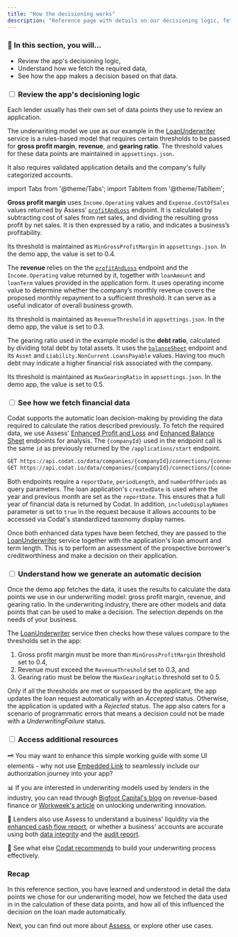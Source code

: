 ```yaml
---
title: "How the decisioning works"
description: "Reference page with details on our decisioning logic, fetching data, and coming to a decision"
---
```


### 🚀 In this section, you will...

* Review the app's decisioning logic,
* Understand how we fetch the required data, 
* See how the app makes a decision based on that data. 

### <input type="checkbox" unchecked/> Review the app's decisioning logic

Each lender usually has their own set of data points they use to review an application. 

The underwriting model we use as our example in the [LoanUnderwriter](https://dev.azure.com/codat/Codat%20Spikes/_git/DemosUnderwriting?path=/Codat.Demos.Underwriting.Api/Services/LoanUnderwriter.cs&version=GBmain) service is a rules-based model that requires certain thresholds to be passed for **gross profit margin**, **revenue**, and **gearing ratio**. The threshold values for these data points are maintained in `appsettings.json`.

It also requires validated application details and the company's fully categorized accounts.

import Tabs from '@theme/Tabs';
import TabItem from '@theme/TabItem';

<Tabs>
<TabItem value="gpm" label="Gross profit margin">

**Gross profit margin** uses `Income.Operating` values and `Expense.CostOfSales` values returned by Assess' [`profitAndLoss`](https://docs.codat.io/assess-api#/operations/get-enhanced-profit-and-loss) endpoint. It is calculated by subtracting cost of sales from net sales, and dividing the resulting gross profit by net sales. It is then expressed by a ratio, and indicates a business’s profitability. 
 
Its threshold is maintained as `MinGrossProfitMargin` in `appsettings.json`. In the demo app, the value is set to 0.4.

</TabItem>

<TabItem value="rev" label="Revenue">

The **revenue**  relies on the the [`profitAndLoss`](https://docs.codat.io/assess-api#/operations/get-enhanced-profit-and-loss) endpoint and the `Income.Operating` value returned by it, together with `loanAmount` and `loanTerm` values provided in the application form. It uses operating income value to determine whether the company’s monthly revenue covers the proposed monthly repayment to a sufficient threshold. It can serve as a useful indicator of overall business growth.

Its threshold is maintained as `RevenueThreshold` in `appsettings.json`. In the demo app, the value is set to 0.3.

</TabItem>

<TabItem value="grat" label="Gearing ratio">

The gearing ratio used in the example model is the **debt ratio**, calculated by dividing total debt by total assets. It uses the [`balanceSheet`](https://docs.codat.io/assess-api#/operations/get-enhanced-balance-sheet) endpoint and its `Asset` and `Liability.NonCurrent.LoansPayable` values. Having too much debt may indicate a higher financial risk associated with the company. 

Its threshold is maintained as `MaxGearingRatio` in `appsettings.json`. In the demo app, the value is set to 0.5.

</TabItem>

</Tabs>

### <input type="checkbox" unchecked/> See how we fetch financial data

Codat supports the automatic loan decision-making by providing the data required to calculate the ratios described previously. To fetch the required data, we use Assess' [Enhanced Profit and Loss](https://docs.codat.io/assess-api#/operations/get-data-companies-companyId-connections-connectionId-assess-enhancedProfitAndLoss) and [Enhanced Balance Sheet](https://docs.codat.io/assess-api#/operations/get-data-companies-companyId-connections-connectionId-assess-enhancedBalanceSheet) endpoints for analysis. The `{companyId}` used in the endpoint call is the same `id` as previously returned by the `/applications/start` endpoint. 

```html
GET https://api.codat.io/data/companies/{companyId}/connections/{connectionId}/assess/enhancedProfitAndLoss
GET https://api.codat.io/data/companies/{companyId}/connections/{connectionId}/assess/enhancedBalanceSheet
```

Both endpoints require a `reportDate`, `periodLength`, and `numberOfPeriods` as query parameters. The loan application's `createdDate` is used where the year and previous month are set as the `reportDate`. This ensures that a full year of financial data is returned by Codat. In addition, `includeDisplayNames` parameter is set to `true` in the request because it allows accounts to be accessed via Codat's standardized taxonomy display names.

Once both enhanced data types have been fetched, they are passed to the [LoanUnderwriter](https://dev.azure.com/codat/Codat%20Spikes/_git/DemosUnderwriting?path=/Codat.Demos.Underwriting.Api/Services/LoanUnderwriter.cs&version=GBmain) service together with the application's loan amount and term length. This is to perform an assessment of the prospective borrower's creditworthiness and make a decision on their application.

### <input type="checkbox" unchecked/> Understand how we generate an automatic decision

Once the demo app fetches the data, it uses the results to calculate the data points we use in our underwriting model: gross profit margin, revenue, and gearing ratio. In the underwriting industry, there are other models and data points that can be used to make a decision. The selection depends on the needs of your business. 

The [LoanUnderwriter](https://dev.azure.com/codat/Codat%20Spikes/_git/DemosUnderwriting?path=/Codat.Demos.Underwriting.Api/Services/LoanUnderwriter.cs&version=GBmain) service then checks how these values compare to the thresholds set in the app: 

1. Gross profit margin must be more than `MinGrossProfitMargin` threshold set to 0.4,
2. Revenue must exceed the `RevenueThreshold` set to 0.3, and
3. Gearing ratio must be below the `MaxGearingRatio` threshold set to 0.5.

Only if all the thresholds are met or surpassed by the applicant, the app updates the loan request automatically with an _Accepted_ status. Otherwise, the application is updated with a _Rejected_ status. The app also caters for a scenario of programmatic errors that means a decision could not be made with a _UnderwritingFailure_ status.

### <input type="checkbox" unchecked/> Access additional resources

🗝️ You may want to enhance this simple working guide with some UI elements - why not use [Embedded Link](https://docs.codat.io/auth-flow/authorize-embedded-link) to seamlessly include our authorization journey into your app?

📊 If you are interested in underwriting models used by lenders in the industry, you can read through [Bigfoot Capital's blog](https://www.bigfootcap.com/revenue-based-financing/) on revenue-based finance or [Workweek's article](https://workweek.com/2023/03/02/unlocking-lending-innovation) on unlocking underwriting innovation.

💸 Lenders also use Assess to understand a business' liquidity via the [enhanced cash flow report](/assess/reports/enhanced-cash-flow-report/overview), or whether a business' accounts are accurate using both [data integrity](/assess/data-integrity) and the [audit report](/assess/reports/audit-report).

🧠 See what else [Codat recommends](https://www.codat.io/blog/how-to-underwrite-ecommerce-merchants-effectively/) to build your underwriting process effectively. 

### Recap

In this reference section, you have learned and understood in detail the data points we chose for our underwriting model, how we fetched the data used in in the calculation of these data points, and how all of this influenced the decision on the loan made automatically. 

Next, you can find out more about [Assess](/assess/overview), or explore other use cases.
